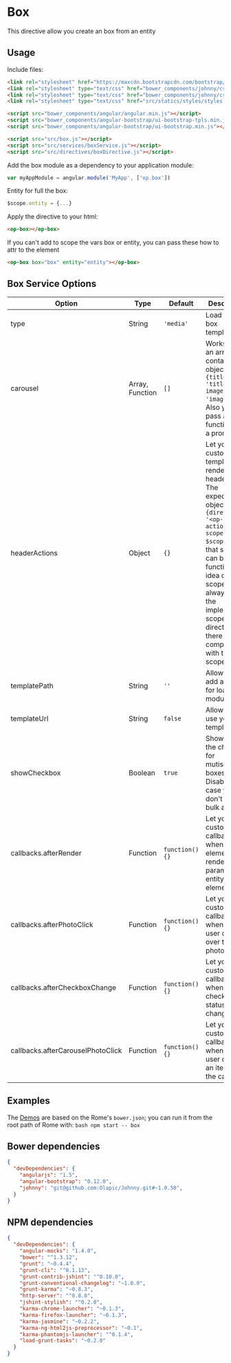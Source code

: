 # Box
This directive allow you create an box from an entity


## Usage
Include files:

```html
<link rel="stylesheet" href="https://maxcdn.bootstrapcdn.com/bootstrap/3.1.1/css/bootstrap.min.css"/>
<link rel="stylesheet" type="text/css" href="bower_components/johnny/css/olapic.bootstrap.css"/>
<link rel="stylesheet" type="text/css" href="bower_components/johnny/css/olapic-icons.css"/>
<link rel="stylesheet" type="text/css" href="src/statics/styles/styles.css"/>
```

```html
<script src="bower_components/angular/angular.min.js"></script>
<script src="bower_components/angular-bootstrap/ui-bootstrap-tpls.min.js"></script>
<script src="bower_components/angular-bootstrap/ui-bootstrap.min.js"></script>

<script src="src/box.js"></script>
<script src="src/services/boxService.js"></script>
<script src="src/directives/boxDirective.js"></script>
```

Add the box module as a dependency to your application module:

```javascript
var myAppModule = angular.module('MyApp', ['op.box'])
```

Entity for full the box:

```javascript
$scope.entity = {...}
```

Apply the directive to your html:
```html
<op-box></op-box>
```

If you can't add to scope the vars box or entity, you can pass these how to attr to the element
```html
<op-box box="box" entity="entity"></op-box>
```

## Box Service Options

| Option                        | Type            | Default            | Description                                                                                                                                                                                                                                                                                        |
| ------                        | ----            | -------            | -----------                                                                                                                                                                                                                                                                                        |
| type                          | String          | ```'media'```      | Load diferent box templates                                                                                                                                                                                                                                                                        |
| carousel                      | Array, Function | ```[]```           | Works with an array that contains objects like ```{title: 'title', image: 'image.jpg'}```. Also you can pass a function with a prommise                                                                                                                                                            |
| headerActions                 | Object          | ```{}```           | Let you add a custom template for render in the header box. The expected objects is ```{directive: '<op-actions>', scope: $scope}```, note that scope can be a function, the idea of the scope is always return the implemention scope so the directive in there will be compiled with that scope. |
| templatePath                  | String          | ```''```           | Allow you add a prefix for load the module                                                                                                                                                                                                                                                         |
| templateUrl                   | String          | ```false```        | Allow you use your own template                                                                                                                                                                                                                                                                    |
| showCheckbox                  | Boolean          | ```true```        | Show/Hide the checkbox for mutiselect boxes. Disable in case you don't have bulk actions                                                                                                                                                                                                                                                                    |
| callbacks.afterRender         | Function        | ```function(){}``` | Let you add a custom callback when the element is rendered; params: entity, element                                                                                                                                                                                                               |
| callbacks.afterPhotoClick     | Function        | ```function(){}``` | Let you add a custom callback when the user clicks over the photo box                                                                                                                                                                                                                               |
| callbacks.afterCheckboxChange | Function        | ```function(){}``` | Let you add a custom callback when the checkbox status changes                                                                                                                                                                                                                                      |
| callbacks.afterCarouselPhotoClick     | Function        | ```function(){}``` | Let you add a custom callback when the user clicks an item from the carousel                                                                                                                                                                                                                               |

## Examples

The [Demos](demo/box.html) are based on the Rome's ``bower.json``; you can run it from the root path of Rome with:
``bash
npm start -- box
``

## Bower dependencies
```json
{
  "devDependencies": {
    "angularjs": "1.5",
    "angular-bootstrap": "0.12.0",
    "johnny": "git@github.com:Olapic/Johnny.git#~1.0.50",
  }
}
```


## NPM dependencies
```json
{
  "devDependencies": {
    "angular-mocks": "1.4.0",
    "bower": "^1.3.12",
    "grunt": "~0.4.4",
    "grunt-cli": "^0.1.13",
    "grunt-contrib-jshint": "^0.10.0",
    "grunt-conventional-changelog": "~1.0.0",
    "grunt-karma": "~0.8.3",
    "http-server": "^0.8.0",
    "jshint-stylish": "^0.2.0",
    "karma-chrome-launcher": "~0.1.3",
    "karma-firefox-launcher": "~0.1.3",
    "karma-jasmine": "~0.2.2",
    "karma-ng-html2js-preprocessor": "~0.1",
    "karma-phantomjs-launcher": "^0.1.4",
    "load-grunt-tasks": "~0.2.0"
  }
}

```
